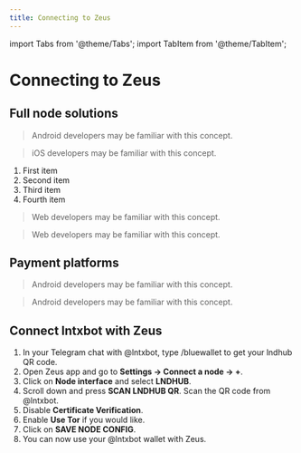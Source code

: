 ```yaml
---
title: Connecting to Zeus
---
```


import Tabs from '@theme/Tabs';
import TabItem from '@theme/TabItem';

# Connecting to Zeus

## Full node solutions

<Tabs>

<TabItem value="Umbrel">

> Android developers may be familiar with this concept.

</TabItem>
<TabItem value="Raspiblitz">

> iOS developers may be familiar with this concept.

</TabItem>
<TabItem value="Citadel">

>

1. First item
2. Second item
3. Third item
4. Fourth item

</TabItem>
<TabItem value="MyNode">

> Web developers may be familiar with this concept.

</TabItem>
<TabItem value="Nodl">

> Web developers may be familiar with this concept.

</TabItem>
</Tabs>

## Payment platforms

<Tabs>

<TabItem value="BTCPay Server">

> Android developers may be familiar with this concept.

</TabItem>
<TabItem value="LNBits">

> Android developers may be familiar with this concept.

</TabItem>

</Tabs>

## Connect lntxbot with Zeus

1. In your Telegram chat with @lntxbot, type /bluewallet to get your lndhub QR code.
2. Open Zeus app and go to **Settings -> Connect a node -> +**.
3. Click on **Node interface** and select **LNDHUB**.
4. Scroll down and press **SCAN LNDHUB QR**. Scan the QR code from @lntxbot.
5. Disable **Certificate Verification**.
6. Enable **Use Tor** if you would like.
7. Click on **SAVE NODE CONFIG**.
8. You can now use your @lntxbot wallet with Zeus.
